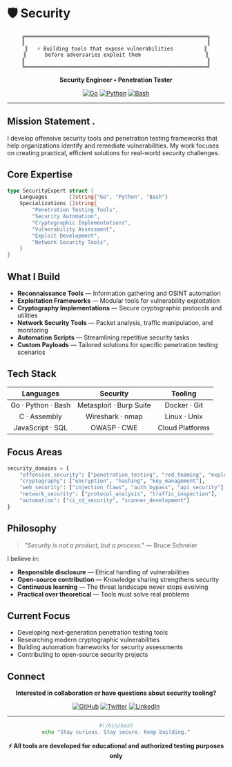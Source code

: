 # 🛡️ Security 

<div align="center">

```ascii
╔═══════════════════════════════════════════════════════════╗
║                                                           ║
║   ⚡ Building tools that expose vulnerabilities          ║
║      before adversaries exploit them                     ║
║                                                           ║
╚═══════════════════════════════════════════════════════════╝
```

**Security Engineer • Penetration Tester**

[![Go](https://img.shields.io/badge/Go-%2300ADD8.svg?style=for-the-badge&logo=go&logoColor=white)](https://golang.org/)
[![Python](https://img.shields.io/badge/Python-3670A0?style=for-the-badge&logo=python&logoColor=ffdd54)](https://python.org/)
[![Bash](https://img.shields.io/badge/Bash-%23121011.svg?style=for-the-badge&logo=gnu-bash&logoColor=white)](https://www.gnu.org/software/bash/)

</div>

---

## Mission Statement .

I develop offensive security tools and penetration testing frameworks that help organizations identify and remediate vulnerabilities. My work focuses on creating practical, efficient solutions for real-world security challenges.

## Core Expertise

```go
type SecurityExpert struct {
    Languages       []string{"Go", "Python", "Bash"}
    Specializations []string{
        "Penetration Testing Tools",
        "Security Automation",
        "Cryptographic Implementations",
        "Vulnerability Assessment",
        "Exploit Development",
        "Network Security Tools",
    }
}
```

## What I Build

- **Reconnaissance Tools** — Information gathering and OSINT automation
- **Exploitation Frameworks** — Modular tools for vulnerability exploitation
- **Cryptography Implementations** — Secure cryptographic protocols and utilities
- **Network Security Tools** — Packet analysis, traffic manipulation, and monitoring
- **Automation Scripts** — Streamlining repetitive security tasks
- **Custom Payloads** — Tailored solutions for specific penetration testing scenarios

## Tech Stack

<div align="center">

| **Languages** | **Security** | **Tooling** |
|:---:|:---:|:---:|
| Go · Python · Bash | Metasploit · Burp Suite | Docker · Git |
| C · Assembly | Wireshark · nmap | Linux · Unix |
| JavaScript · SQL | OWASP · CWE | Cloud Platforms |

</div>

## Focus Areas

```python
security_domains = {
    "offensive_security": ["penetration_testing", "red_teaming", "exploit_dev"],
    "cryptography": ["encryption", "hashing", "key_management"],
    "web_security": ["injection_flaws", "auth_bypass", "api_security"],
    "network_security": ["protocol_analysis", "traffic_inspection"],
    "automation": ["ci_cd_security", "scanner_development"]
}
```

## Philosophy

> *"Security is not a product, but a process."* — Bruce Schneier

I believe in:
- **Responsible disclosure** — Ethical handling of vulnerabilities
- **Open-source contribution** — Knowledge sharing strengthens security
- **Continuous learning** — The threat landscape never stops evolving
- **Practical over theoretical** — Tools must solve real problems

## Current Focus

- Developing next-generation penetration testing tools
- Researching modern cryptographic vulnerabilities
- Building automation frameworks for security assessments
- Contributing to open-source security projects

## Connect

<div align="center">

**Interested in collaboration or have questions about security tooling?**

[![GitHub](https://img.shields.io/badge/Follow-GitHub-181717?style=for-the-badge&logo=github)](https://github.com/yourusername)
[![Twitter](https://img.shields.io/badge/Follow-Twitter-1DA1F2?style=for-the-badge&logo=twitter&logoColor=white)](https://twitter.com/yourusername)
[![LinkedIn](https://img.shields.io/badge/Connect-LinkedIn-0077B5?style=for-the-badge&logo=linkedin)](https://linkedin.com/in/yourusername)

</div>

---

<div align="center">

```bash
#!/bin/bash
echo "Stay curious. Stay secure. Keep building."
```

**⚡ All tools are developed for educational and authorized testing purposes only**

</div>